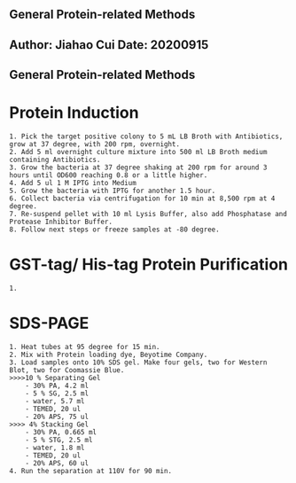 General Protein-related Methods
---
Author: Jiahao Cui
Date: 20200915
---
General Protein-related Methods
---
# Protein Induction
	1. Pick the target positive colony to 5 mL LB Broth with Antibiotics, grow at 37 degree, with 200 rpm, overnight.
	2. Add 5 ml overnight culture mixture into 500 ml LB Broth medium containing Antibiotics.
	3. Grow the bacteria at 37 degree shaking at 200 rpm for around 3 hours until OD600 reaching 0.8 or a little higher.
	4. Add 5 ul 1 M IPTG into Medium
	5. Grow the bacteria with IPTG for another 1.5 hour.
	6. Collect bacteria via centrifugation for 10 min at 8,500 rpm at 4 degree.
	7. Re-suspend pellet with 10 ml Lysis Buffer, also add Phosphatase and Protease Inhibitor Buffer.
	8. Follow next steps or freeze samples at -80 degree.

# GST-tag/ His-tag Protein Purification

	1. 

# SDS-PAGE

	1. Heat tubes at 95 degree for 15 min.
	2. Mix with Protein loading dye, Beyotime Company.
	3. Load samples onto 10% SDS gel. Make four gels, two for Western Blot, two for Coomassie Blue.
	>>>>10 % Separating Gel
		- 30% PA, 4.2 ml
		- 5 % SG, 2.5 ml
		- water, 5.7 ml
		- TEMED, 20 ul
		- 20% APS, 75 ul
	>>>> 4% Stacking Gel
		- 30% PA, 0.665 ml
		- 5 % STG, 2.5 ml
		- water, 1.8 ml
		- TEMED, 20 ul
		- 20% APS, 60 ul
	4. Run the separation at 110V for 90 min.